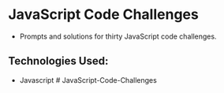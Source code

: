 # JavaScript Code Challenges

* Prompts and solutions for thirty JavaScript code challenges. 

## Technologies Used:

* Javascript # JavaScript-Code-Challenges
